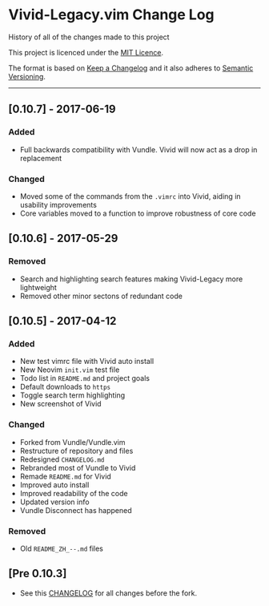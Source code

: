 # Vivid-Legacy.vim Change Log

History of all of the changes made to this project

This project is licenced under the [MIT Licence](https://github.com/axvr/Vivid.vim/blob/master/LICENCE).

The format is based on [Keep a Changelog](http://keepachangelog.com/) and it also adheres to [Semantic Versioning](http://semver.org/).

<!-- Styled in this format:

## [Version Information] - YEAR-MONTH-DATE

### Added
* [#BUG] List all items added
* If  this section contains nothing
* don't bother to include it within
* the ``CHANGELOG.md`` file

### Changed
* [#BUG] List all items changed
* If  this section contains nothing
* don't bother to include it within
* the ``CHANGELOG.md`` file

### Fixed
* [#BUG] List all items fixed
* If  this section contains nothing
* don't bother to include it within
* the ``CHANGELOG.md`` file

### Removed
* [#BUG] List all items removed
* If  this section contains nothing
* don't bother to include it within
* the ``CHANGELOG.md`` file

### Translations
* [#BUG] List all sections translated
* here. If this section contains nothing
* don't bother to include it within
* the ``CHANGELOG.md`` file

Leave 3 lines between previous change log item -->

---

## [0.10.7] - 2017-06-19

### Added
* Full backwards compatibility with Vundle. Vivid will now act as a drop in replacement

### Changed
* Moved some of the commands from the ```.vimrc``` into Vivid, aiding in usability improvements
* Core variables moved to a function to improve robustness of core code



## [0.10.6] - 2017-05-29

### Removed
* Search and highlighting search features making Vivid-Legacy more lightweight
* Removed other minor sectons of redundant code



## [0.10.5] - 2017-04-12

### Added
* New test vimrc file with Vivid auto install
* New Neovim ``init.vim`` test file
* Todo list in ``README.md`` and project goals
* Default downloads to ``https``
* Toggle search term highlighting
* New screenshot of Vivid

### Changed
* Forked from Vundle/Vundle.vim
* Restructure of repository and files
* Redesigned ``CHANGELOG.md``
* Rebranded most of Vundle to Vivid
* Remade ``README.md`` for Vivid
* Improved auto install
* Improved readability of the code
* Updated version info
* Vundle Disconnect has happened

### Removed
* Old ``README_ZH_--.md`` files



## [Pre 0.10.3]
* See this [CHANGELOG](https://github.com/VundleVim/Vundle.vim/blob/master/changelog.md) for all changes before the fork.

